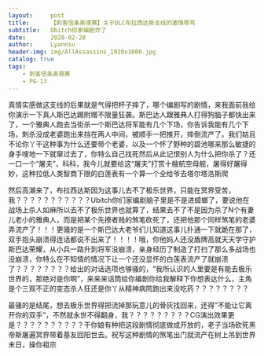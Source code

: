 ```yaml
---
layout:     post
title:      【刺客信条奥德赛】关于DLC布拉西达斯支线的激情辱骂
subtitle:   Ubitch你家编剧炸了
date:       2020-02-28
author:     Lyannsu
header-img: img/AllAssassins_1920x1080.jpg
catalog: true
tags:
    - 刺客信条奥德赛
    - PG-13
---
```



真情实感做这支线的后果就是气得把杯子摔了，哪个编剧写的剧情，来我面前我给你演示一下真人斯巴达踢附赠不限量狂袭。斯巴达人跟雅典人打得狗脑子都快出来了，一个雅典人跑去当街杀一个斯巴达将军能有几个下场，你告诉我能有几个下场，刺杀没成老婆跑出来挡在两人中间，被顺手一把推开，摔倒流产了。我们姑且不论你丫干这种事为什么还要带个老婆，以及一个怀了野种的碧池哪来那么敏捷的身手嗖地一下就窜过去了，你特么自己找死然后从此记恨别人为什么把你杀了？还一口一个“屠夫”，科科，我今儿就要给这“屠夫”打赏十艘航空母舰，屠得好屠得妙，这种拉低人类智商下限的白莲表有一个算一个全给爷去塔尔塔洛斯爬  

然后高潮来了，布拉西达斯因为这事儿去不了极乐世界，只能在冥界受苦，我？？？？？？？？？？？Ubitch你们家编剧脑子里是不是进蟑螂了，要说他在战场上杀人如麻所以去不了极乐世界也就算了，结果去不了不是因为杀了N个有妻儿老小的雅典人，而是把某个先撩者贱的煞笔砍死了，还把他那个同样煞笔的老婆弄流产了！！！更骚的是一个斯巴达大老爷们儿知道这事儿扑通一下就跪在那了，双手抱头崩溃得连话都说不出来了！！！！哦，你他妈人还没盾牌高就天天学守护斯巴达荣耀，从小兵一路升到将军没崩溃，亲身经历了制造了打扫了那么多战场也没崩溃，你特么在不知情的情况下让一个还没显怀的白莲表流产了就崩溃了？？？？？？？？给出的对话选项也够骚的，“我所认识的人里要是有能去极乐世界的，那绝对是你啊”，来来来话筒给你编剧你给我解释下你想表达什么，主角是个三观不正的变态杀人狂还是你丫从精神病院跑出来没吃药？？？？？？？？  

最骚的是结尾，想去极乐世界得把流掉那玩意儿的骨灰找回来，还得“不能让它离开你的双手”，不然就永世不得翻身，我？？？？？？？？？CG演出效果更是？？？？？？？？？？干你娘有种把这段剧情彻底做成开放的，老子当场砍死黑帝斯屠遍冥界带着基友回阳世去。祝写这种剧情的煞笔出门就流产在树上吊到世界末日，操你祖宗


